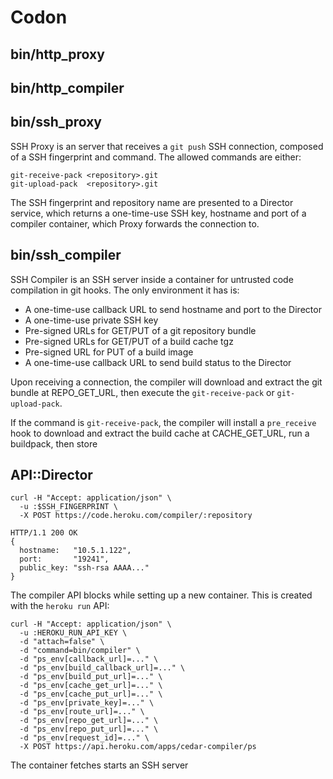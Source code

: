 # Codon

## bin/http_proxy

## bin/http_compiler

## bin/ssh_proxy

SSH Proxy is an server that receives a `git push` SSH connection, composed of a SSH fingerprint and command. The allowed commands are either:

    git-receive-pack <repository>.git
    git-upload-pack  <repository>.git

The SSH fingerprint and repository name are presented to a Director service, which returns a one-time-use SSH key, hostname and port of a compiler container, which Proxy forwards the connection to.

## bin/ssh_compiler

SSH Compiler is an SSH server inside a container for untrusted code compilation in git hooks. The only environment it has is:

  * A one-time-use callback URL to send hostname and port to the Director
  * A one-time-use private SSH key
  * Pre-signed URLs for GET/PUT of a git repository bundle
  * Pre-signed URLs for GET/PUT of a build cache tgz
  * Pre-signed URL for PUT of a build image
  * A one-time-use callback URL to send build status to the Director

Upon receiving a connection, the compiler will download and extract the git bundle at REPO_GET_URL, then execute the `git-receive-pack` or `git-upload-pack`.

If the command is `git-receive-pack`, the compiler will install a `pre_receive` hook to download and extract the build cache at CACHE_GET_URL, run a buildpack, then store 

## API::Director
  
    curl -H "Accept: application/json" \
      -u :$SSH_FINGERPRINT \
      -X POST https://code.heroku.com/compiler/:repository

    HTTP/1.1 200 OK
    {
      hostname:   "10.5.1.122",
      port:       "19241",
      public_key: "ssh-rsa AAAA..."
    }

  The compiler API blocks while setting up a new container. This is created with the `heroku run` API:

    curl -H "Accept: application/json" \
      -u :HEROKU_RUN_API_KEY \
      -d "attach=false" \
      -d "command=bin/compiler" \
      -d "ps_env[callback_url]=..." \
      -d "ps_env[build_callback_url]=..." \
      -d "ps_env[build_put_url]=..." \
      -d "ps_env[cache_get_url]=..." \
      -d "ps_env[cache_put_url]=..." \
      -d "ps_env[private_key]=..." \
      -d "ps_env[route_url]=..." \
      -d "ps_env[repo_get_url]=..." \
      -d "ps_env[repo_put_url]=..." \
      -d "ps_env[request_id]=..." \
      -X POST https://api.heroku.com/apps/cedar-compiler/ps

The container fetches starts an SSH server